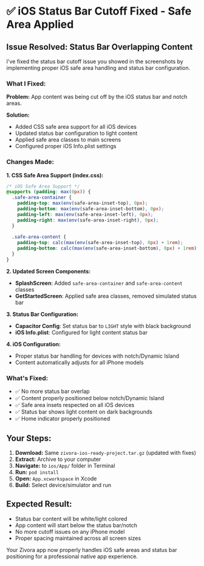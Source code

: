 # ✅ iOS Status Bar Cutoff Fixed - Safe Area Applied

## Issue Resolved: Status Bar Overlapping Content

I've fixed the status bar cutoff issue you showed in the screenshots by implementing proper iOS safe area handling and status bar configuration.

### **What I Fixed:**

**Problem:** App content was being cut off by the iOS status bar and notch areas.

**Solution:**
- Added CSS safe area support for all iOS devices
- Updated status bar configuration to light content
- Applied safe area classes to main screens
- Configured proper iOS Info.plist settings

### **Changes Made:**

**1. CSS Safe Area Support (index.css):**
```css
/* iOS Safe Area Support */
@supports (padding: max(0px)) {
  .safe-area-container {
    padding-top: max(env(safe-area-inset-top), 0px);
    padding-bottom: max(env(safe-area-inset-bottom), 0px);
    padding-left: max(env(safe-area-inset-left), 0px);
    padding-right: max(env(safe-area-inset-right), 0px);
  }
  
  .safe-area-content {
    padding-top: calc(max(env(safe-area-inset-top), 0px) + 1rem);
    padding-bottom: calc(max(env(safe-area-inset-bottom), 0px) + 1rem);
  }
}
```

**2. Updated Screen Components:**
- **SplashScreen**: Added `safe-area-container` and `safe-area-content` classes
- **GetStartedScreen**: Applied safe area classes, removed simulated status bar

**3. Status Bar Configuration:**
- **Capacitor Config**: Set status bar to `LIGHT` style with black background
- **iOS Info.plist**: Configured for light content status bar

**4. iOS Configuration:**
- Proper status bar handling for devices with notch/Dynamic Island
- Content automatically adjusts for all iPhone models

### **What's Fixed:**
- ✅ No more status bar overlap
- ✅ Content properly positioned below notch/Dynamic Island
- ✅ Safe area insets respected on all iOS devices
- ✅ Status bar shows light content on dark backgrounds
- ✅ Home indicator properly positioned

## **Your Steps:**

1. **Download:** Same `zivora-ios-ready-project.tar.gz` (updated with fixes)
2. **Extract:** Archive to your computer
3. **Navigate:** to `ios/App/` folder in Terminal
4. **Run:** `pod install`
5. **Open:** `App.xcworkspace` in Xcode
6. **Build:** Select device/simulator and run

## **Expected Result:**

- Status bar content will be white/light colored
- App content will start below the status bar/notch
- No more cutoff issues on any iPhone model
- Proper spacing maintained across all screen sizes

Your Zivora app now properly handles iOS safe areas and status bar positioning for a professional native app experience.